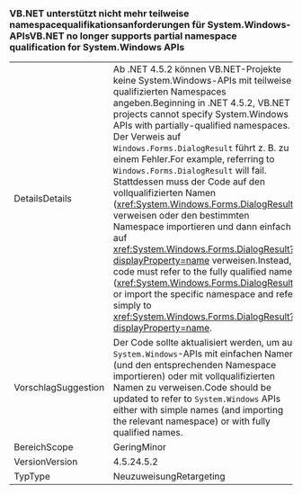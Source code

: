 ### <a name="vbnet-no-longer-supports-partial-namespace-qualification-for-systemwindows-apis"></a><span data-ttu-id="c2425-101">VB.NET unterstützt nicht mehr teilweise namespacequalifikationsanforderungen für System.Windows-APIs</span><span class="sxs-lookup"><span data-stu-id="c2425-101">VB.NET no longer supports partial namespace qualification for System.Windows APIs</span></span>

|   |   |
|---|---|
|<span data-ttu-id="c2425-102">Details</span><span class="sxs-lookup"><span data-stu-id="c2425-102">Details</span></span>|<span data-ttu-id="c2425-103">Ab .NET 4.5.2 können VB.NET-Projekte keine System.Windows-APIs mit teilweise qualifizierten Namespaces angeben.</span><span class="sxs-lookup"><span data-stu-id="c2425-103">Beginning in .NET 4.5.2, VB.NET projects cannot specify System.Windows APIs with partially-qualified namespaces.</span></span> <span data-ttu-id="c2425-104">Der Verweis auf <code>Windows.Forms.DialogResult</code> führt z. B. zu einem Fehler.</span><span class="sxs-lookup"><span data-stu-id="c2425-104">For example, referring to <code>Windows.Forms.DialogResult</code> will fail.</span></span> <span data-ttu-id="c2425-105">Stattdessen muss der Code auf den vollqualifizierten Namen (<xref:System.Windows.Forms.DialogResult>) verweisen oder den bestimmten Namespace importieren und dann einfach auf <xref:System.Windows.Forms.DialogResult?displayProperty=name> verweisen.</span><span class="sxs-lookup"><span data-stu-id="c2425-105">Instead, code must refer to the fully qualified name (<xref:System.Windows.Forms.DialogResult>) or import the specific namespace and refer simply to <xref:System.Windows.Forms.DialogResult?displayProperty=name>.</span></span>|
|<span data-ttu-id="c2425-106">Vorschlag</span><span class="sxs-lookup"><span data-stu-id="c2425-106">Suggestion</span></span>|<span data-ttu-id="c2425-107">Der Code sollte aktualisiert werden, um auf <code>System.Windows</code>-APIs mit einfachen Namen (und den entsprechenden Namespace importieren) oder mit vollqualifizierten Namen zu verweisen.</span><span class="sxs-lookup"><span data-stu-id="c2425-107">Code should be updated to refer to <code>System.Windows</code> APIs either with simple names (and importing the relevant namespace) or with fully qualified names.</span></span>|
|<span data-ttu-id="c2425-108">Bereich</span><span class="sxs-lookup"><span data-stu-id="c2425-108">Scope</span></span>|<span data-ttu-id="c2425-109">Gering</span><span class="sxs-lookup"><span data-stu-id="c2425-109">Minor</span></span>|
|<span data-ttu-id="c2425-110">Version</span><span class="sxs-lookup"><span data-stu-id="c2425-110">Version</span></span>|<span data-ttu-id="c2425-111">4.5.2</span><span class="sxs-lookup"><span data-stu-id="c2425-111">4.5.2</span></span>|
|<span data-ttu-id="c2425-112">Typ</span><span class="sxs-lookup"><span data-stu-id="c2425-112">Type</span></span>|<span data-ttu-id="c2425-113">Neuzuweisung</span><span class="sxs-lookup"><span data-stu-id="c2425-113">Retargeting</span></span>|


